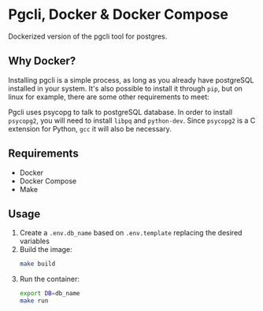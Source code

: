 # Pgcli, Docker & Docker Compose

Dockerized version of the pgcli tool for postgres.

## Why Docker?

Installing pgcli is a simple process, as long as you already have postgreSQL installed in your system. It's also possible to install it through `pip`, but on linux for example, there are some other requirements to meet:

Pgcli uses psycopg to talk to postgreSQL database. In order to install `psycopg2`, you will need to install `libpq` and `python-dev`. Since `psycopg2` is a C extension for Python, `gcc` it will also be necessary.

## Requirements

- Docker
- Docker Compose
- Make

## Usage

1. Create a `.env.db_name` based on `.env.template` replacing the desired variables
2. Build the image:
   ```sh
   make build
   ```
3. Run the container:
   ```sh
   export DB=db_name
   make run
   ```

